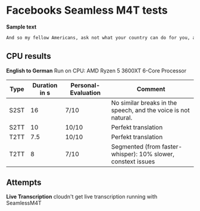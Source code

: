 # Facebooks Seamless M4T tests

**Sample text**

```txt
And so my fellow Americans, ask not what your country can do for you, ask what you can do for your country.
```

## CPU results

**English to German**
Run on CPU: AMD Ryzen 5 3600XT 6-Core Processor

| Type | Duration in s | Personal-Evaluation | Comment                                                        |
| ---- | ------------- | ------------------- | -------------------------------------------------------------- |
| S2ST | 16            | 7/10                | No similar breaks in the speech, and the voice is not natural. |
| S2TT | 10            | 10/10               | Perfekt translation                                            |
| T2TT | 7.5           | 10/10               | Perfekt translation                                            |
| T2TT | 8             | 7/10                | Segmented (from faster-whisper): 10% slower, constext issues   |


## Attempts

**Live Transcription**
cloudn't get live transcription running with SeamlessM4T


